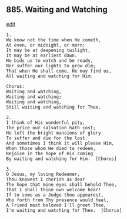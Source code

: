
## 885.  Waiting and Watching
[edit](https://docs.google.com/document/d/1xwRuySgh49oc_WKN_Cg0LtleUSG64wi%2D/edit?mode=html)



    1.
    We know not the time when He cometh,
    At even, or midnight, or morn;
    It may be at deepening twilight,
    It may be at earliest dawn.
    He bids us to watch and be ready,
    Nor suffer our lights to grow dim;
    That when He shall come, He may find us, 
    All waiting and watching for Him.

    Chorus:
    Waiting and watching,
    Waiting and watching;
    Waiting and watching,
    Still waiting and watching for Thee.

    2.
    I think of His wonderful pity,
    The price our salvation hath cost;
    He left the bright mansions of glory
    To suffer and die for the lost.
    And sometimes I think it will please Him,
    When those whom He died to redeem,
    Rejoice in the hope of His coming
    By waiting and watching for Him.  [Chorus]

    3.
    O Jesus, my loving Redeemer,
    Thou knowest I cherish as dear
    The hope that mine eyes shall behold Thee,
    That I shall thine own welcome hear!
    If to some as a Judge thou appearest,
    Who forth from Thy presence would feel,
    A Friend most beloved I'll greet Thee,
    I'm waiting and watching for Thee.  [Chorus]
